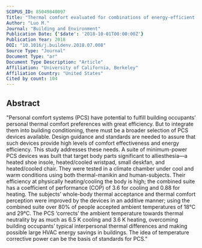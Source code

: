 ```yaml
---
SCOPUS_ID: 85049840097
Title: "Thermal comfort evaluated for combinations of energy-efficient personal heating and cooling devices"
Author: "Luo M."
Journal: "Building and Environment"
Publication Date: {'$date': '2018-10-01T00:00:00Z'}
Publication Year: 2018
DOI: "10.1016/j.buildenv.2018.07.008"
Source Type: "Journal"
Document Type: "ar"
Document Type Description: "Article"
Affiliation: "University of California, Berkeley"
Affiliation Country: "United States"
Cited by count: 104
---
```


## Abstract
"Personal comfort systems (PCS) have potential to fulfill building occupants’ personal thermal comfort preferences with great efficiency. But to integrate them into building conditioning, there must be a broader selection of PCS devices available. Design guidance and standards are needed to assure that such devices provide high levels of comfort effectiveness and energy efficiency. This study addresses these needs. A suite of minimum-power PCS devices was built that target body parts significant to alliesthesia—a heated shoe insole, heated/cooled wristpad, small deskfan, and heated/cooled chair. They were tested in a climate chamber under cool and warm conditions using both thermal-manikin and human-subjects. Their efficiency at physically heating/cooling the body is high; the combined suite has a coefficient of performance (COP) of 3.6 for cooling and 0.88 for heating. The subjects’ whole-body thermal acceptance and thermal comfort perception were improved by the devices in an additive manner; using the combined suite over 80% of people accepted ambient temperatures of 18°C and 29°C. The PCS ‘corrects’ the ambient temperature towards thermal neutrality by as much as 6.5 K cooling and 3.6 K heating, overcoming building occupants’ typical interpersonal thermal differences and making possible large HVAC energy savings in buildings. The idea of temperature corrective power can be the basis of standards for PCS."
